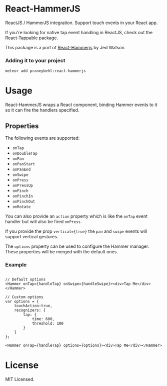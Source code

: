 React-HammerJS
==============

ReactJS / HammerJS integration. Support touch events in your React app.

If you're looking for native tap event handling in ReactJS, check out the React-Tappable package.

This package is a port of [React-Hammerjs](https://raw.githubusercontent.com/JedWatson/react-hammerjs) by Jed Watson.

### Adding it to your project

~~~
meteor add praneybehl:react-hammerjs
~~~

Usage
=====
React-HammerJS wraps a React component, binding Hammer events to it so it can fire the handlers specified.

## Properties

The following events are supported:

* `onTap`
* `onDoubleTap`
* `onPan`
* `onPanStart`
* `onPanEnd`
* `onSwipe`
* `onPress`
* `onPressUp`
* `onPinch`
* `onPinchIn`
* `onPinchOut`
* `onRotate`

You can also provide an `action` property which is like the `onTap` event handler but will also be fired `onPress`.

If you provide the prop `vertical={true}` the `pan` and `swipe` events will support vertical gestures.

The `options` property can be used to configure the Hammer manager. These properties will be merged with the default ones.

### Example

```

// Default options
<Hammer onTap={handleTap} onSwipe={handleSwipe}><div>Tap Me</div></Hammer>

// Custom options
var options = {
    touchAction:true,
    recognizers: {
        tap: {
            time: 600,
            threshold: 100
        }
    }
};

<Hammer onTap={handleTap} options={options}><div>Tap Me</div></Hammer>
```


# License

MIT Licensed.
